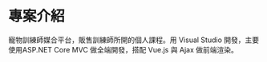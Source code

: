# 專案介紹 
寵物訓練師媒合平台，販售訓練師所開的個人課程。用 Visual Studio 開發，主要使用ASP.NET Core MVC 做全端開發，搭配 Vue.js 與 Ajax 做前端渲染。
